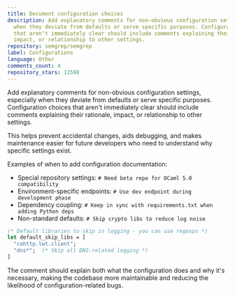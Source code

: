 ```yaml
---
title: Document configuration choices
description: Add explanatory comments for non-obvious configuration settings, especially
  when they deviate from defaults or serve specific purposes. Configuration choices
  that aren't immediately clear should include comments explaining their rationale,
  impact, or relationship to other settings.
repository: semgrep/semgrep
label: Configurations
language: Other
comments_count: 4
repository_stars: 12598
---
```


Add explanatory comments for non-obvious configuration settings, especially when they deviate from defaults or serve specific purposes. Configuration choices that aren't immediately clear should include comments explaining their rationale, impact, or relationship to other settings.

This helps prevent accidental changes, aids debugging, and makes maintenance easier for future developers who need to understand why specific settings exist.

Examples of when to add configuration documentation:
- Special repository settings: `# Need beta repo for OCaml 5.0 compatibility`
- Environment-specific endpoints: `# Use dev endpoint during development phase`
- Dependency coupling: `# Keep in sync with requirements.txt when adding Python deps`
- Non-standard defaults: `# Skip crypto libs to reduce log noise`

```ocaml
(* Default libraries to skip in logging - you can use regexps *)
let default_skip_libs = [
  "cohttp.lwt.client";
  "dns*";  (* Skip all DNS-related logging *)
]
```

The comment should explain both what the configuration does and why it's necessary, making the codebase more maintainable and reducing the likelihood of configuration-related bugs.
